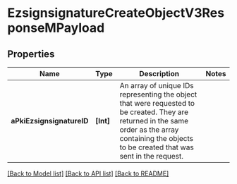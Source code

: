 # EzsignsignatureCreateObjectV3ResponseMPayload

## Properties
Name | Type | Description | Notes
------------ | ------------- | ------------- | -------------
**aPkiEzsignsignatureID** | **[Int]** | An array of unique IDs representing the object that were requested to be created.  They are returned in the same order as the array containing the objects to be created that was sent in the request. | 

[[Back to Model list]](../README.md#documentation-for-models) [[Back to API list]](../README.md#documentation-for-api-endpoints) [[Back to README]](../README.md)


